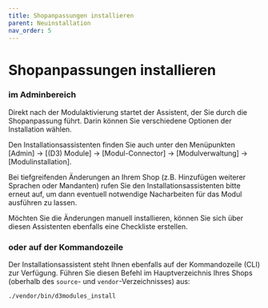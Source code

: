 ```yaml
---
title: Shopanpassungen installieren
parent: Neuinstallation
nav_order: 5
---
```


# Shopanpassungen installieren

### **im Adminbereich**

Direkt nach der Modulaktivierung startet der Assistent, der Sie durch die Shopanpassung führt. Darin können Sie verschiedene Optionen der Installation wählen.

Den Installationsassistenten finden Sie auch unter den Menüpunkten [Admin] -> [(D3) Module] -> [Modul-Connector] -> [Modulverwaltung] -> [Modulinstallation].

Bei tiefgreifenden Änderungen an Ihrem Shop (z.B. Hinzufügen weiterer Sprachen oder Mandanten) rufen Sie den Installationsassistenten bitte erneut auf, um dann eventuell notwendige Nacharbeiten für das Modul ausführen zu lassen.

Möchten Sie die Änderungen manuell installieren, können Sie sich über diesen Assistenten ebenfalls eine Checkliste erstellen.

### **oder auf der Kommandozeile**

Der Installationsassistent steht Ihnen ebenfalls auf der Kommandozeile (CLI) zur Verfügung. Führen Sie diesen Befehl im Hauptverzeichnis Ihres Shops (oberhalb des `source`- und `vendor`-Verzeichnisses) aus:

```bash
./vendor/bin/d3modules_install
```